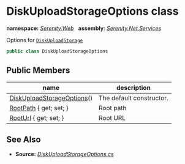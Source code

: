 # DiskUploadStorageOptions class
**namespace:** *[Serenity.Web](../README.md#serenity.web-namespace)*   **assembly**: *[Serenity.Net.Services](../README.md)*

Options for [`DiskUploadStorage`](DiskUploadStorage.md)

```csharp
public class DiskUploadStorageOptions
```

## Public Members

| name | description |
| --- | --- |
| [DiskUploadStorageOptions](DiskUploadStorageOptions/DiskUploadStorageOptions.md)() | The default constructor. |
| [RootPath](DiskUploadStorageOptions/RootPath.md) { get; set; } | Root path |
| [RootUrl](DiskUploadStorageOptions/RootUrl.md) { get; set; } | Root URL |

## See Also

* **Source:** *[DiskUploadStorageOptions.cs](https://github.com/serenity-is/Serenity/blob/master/src/Serenity.Net.Services/Upload/DiskUploadStorageOptions.cs)*
